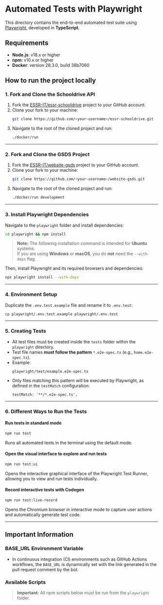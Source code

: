 # Automated Tests with Playwright

This directory contains the end-to-end automated test suite using [Playwright](https://playwright.dev/), developed in **TypeScript**.

## Requirements

- **Node.js**: v18.x or higher
- **npm**: v10.x or higher
- **Docker**: version 28.3.0, build 38b7060

## How to run the project locally

### 1. Fork and Clone the Schooldrive API

1. Fork the [ESSR-IT/essr-schooldrive](https://github.com/iMDT/essr-schooldrive) project to your GitHub account.
2. Clone your fork to your machine:
   ```bash
   git clone https://github.com/<your-username>/essr-schooldrive.git
   ```
3. Navigate to the root of the cloned project and run:
   ```bash
   ./docker/run
   ```

---

### 2. Fork and Clone the GSDS Project

1. Fork the [ESSR-IT/website-gsds](https://github.com/ESSR-IT/website-gsds) project to your GitHub account.
2. Clone your fork to your machine:
   ```bash
   git clone https://github.com/<your-username>/website-gsds.git
   ```
3. Navigate to the root of the cloned project and run:
   ```bash
   ./docker/run development
   ```

---

### 3. Install Playwright Dependencies

Navigate to the `playwright` folder and install dependencies:
```bash
cd playwright && npm install
```

> **Note:** The following installation command is intended for **Ubuntu** systems.  
> If you are using **Windows** or **macOS**, you do **not** need the `--with-deps` flag.

Then, install Playwright and its required browsers and dependencies:
```bash
npx playwright install --with-deps
```

---

### 4. Environment Setup

Duplicate the `.env.test.example` file and rename it to `.env.test`:
```bash
cp playwright/.env.test.example playwright/.env.test
```

---

### 5. Creating Tests

- All test files must be created inside the `tests` folder within the `playwright` directory.
- Test file names **must follow the pattern** `*.e2e-spec.ts` (e.g., `home.e2e-spec.ts`).
- Example:
  ```
  playwright/test/example.e2e-spec.ts
  ```
- Only files matching this pattern will be executed by Playwright, as defined in the `testMatch` configuration:
  ```
  testMatch: '**/*.e2e-spec.ts',
  ```

---

### 6. Different Ways to Run the Tests

#### Run tests in standard mode

```bash
npm run test
```

Runs all automated tests in the terminal using the default mode.

#### Open the visual interface to explore and run tests

```bash
npm run test:ui
```

Opens the interactive graphical interface of the Playwright Test Runner, allowing you to view and run tests individually.

#### Record interactive tests with Codegen

```bash
npm run test:live-record
```

Opens the Chromium browser in interactive mode to capture user actions and automatically generate test code.

---

## Important Information

### BASE_URL Environment Variable

- In continuous integration (CI) environments such as GitHub Actions workflows, the `BASE_URL` is dynamically set with the link generated in the pull request comment by the bot.


### Available Scripts

> **Important:** All npm scripts below must be run from the `playwright` folder.




